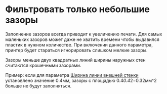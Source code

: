 Фильтровать только небольшие зазоры
====
Заполнение зазоров всегда приводит к увеличению печати. Для самых маленьких зазоров может даже не хватить времени чтобы выдавился пластик в нужном количестве. При включении данного параметра, принтер будет стараться игнорировать слишком мелкие зазоры.

Зазоры меньше двух квадратных линий ширины наружных стен считаются крошечными зазорами. 

Пример: если для параметра [Ширина линии внешней стенки](../resolution/wall_line_width_0.md) установлено значение 0.4мм, зазоры с площадью 0.4*0.4*2=0.32мм^2 больше не будут заполняться.
